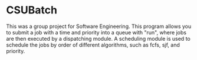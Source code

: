 # CSUBatch
This was a group project for Software Engineering.
This program allows you to submit a job with a time and priority into a queue with "run", where jobs are then executed by a dispatching module. A scheduling module is used to schedule the jobs by order of different algorithms, such as fcfs, sjf, and priority. 
